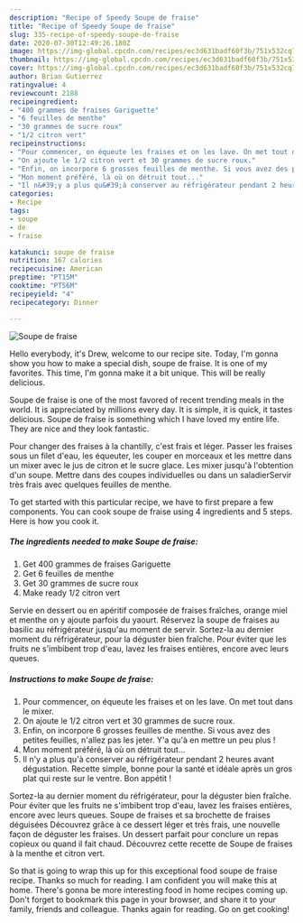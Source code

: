```yaml
---
description: "Recipe of Speedy Soupe de fraise"
title: "Recipe of Speedy Soupe de fraise"
slug: 335-recipe-of-speedy-soupe-de-fraise
date: 2020-07-30T12:49:26.180Z
image: https://img-global.cpcdn.com/recipes/ec3d631badf60f3b/751x532cq70/soupe-de-fraise-photo-principale-de-la-recette.jpg
thumbnail: https://img-global.cpcdn.com/recipes/ec3d631badf60f3b/751x532cq70/soupe-de-fraise-photo-principale-de-la-recette.jpg
cover: https://img-global.cpcdn.com/recipes/ec3d631badf60f3b/751x532cq70/soupe-de-fraise-photo-principale-de-la-recette.jpg
author: Brian Gutierrez
ratingvalue: 4
reviewcount: 2188
recipeingredient:
- "400 grammes de fraises Gariguette"
- "6 feuilles de menthe"
- "30 grammes de sucre roux"
- "1/2 citron vert"
recipeinstructions:
- "Pour commencer, on équeute les fraises et on les lave. On met tout dans le mixer."
- "On ajoute le 1/2 citron vert et 30 grammes de sucre roux."
- "Enfin, on incorpore 6 grosses feuilles de menthe. Si vous avez des petites feuilles, n&#39;allez pas les jeter. Y&#39;a qu&#39;à en mettre un peu plus !"
- "Mon moment préféré, là où on détruit tout..."
- "Il n&#39;y a plus qu&#39;à conserver au réfrigérateur pendant 2 heures avant dégustation. Recette simple, bonne pour la santé et idéale après un gros plat qui reste sur le ventre. Bon appétit !"
categories:
- Recipe
tags:
- soupe
- de
- fraise

katakunci: soupe de fraise 
nutrition: 167 calories
recipecuisine: American
preptime: "PT15M"
cooktime: "PT56M"
recipeyield: "4"
recipecategory: Dinner

---
```



![Soupe de fraise](https://img-global.cpcdn.com/recipes/ec3d631badf60f3b/751x532cq70/soupe-de-fraise-photo-principale-de-la-recette.jpg)

Hello everybody, it's Drew, welcome to our recipe site. Today, I'm gonna show you how to make a special dish, soupe de fraise. It is one of my favorites. This time, I'm gonna make it a bit unique. This will be really delicious.

Soupe de fraise is one of the most favored of recent trending meals in the world. It is appreciated by millions every day. It is simple, it is quick, it tastes delicious. Soupe de fraise is something which I have loved my entire life. They are nice and they look fantastic.

Pour changer des fraises à la chantilly, c&#39;est frais et léger. Passer les fraises sous un filet d&#39;eau, les équeuter, les couper en morceaux et les mettre dans un mixer avec le jus de citron et le sucre glace. Les mixer jusqu&#39;à l&#39;obtention d&#39;un soupe. Mettre dans des coupes individuelles ou dans un saladierServir très frais avec quelques feuilles de menthe.


To get started with this particular recipe, we have to first prepare a few components. You can cook soupe de fraise using 4 ingredients and 5 steps. Here is how you cook it.

<!--inarticleads1-->

##### The ingredients needed to make Soupe de fraise:

1. Get 400 grammes de fraises Gariguette
1. Get 6 feuilles de menthe
1. Get 30 grammes de sucre roux
1. Make ready 1/2 citron vert


Servie en dessert ou en apéritif composée de fraises fraîches, orange miel et menthe on y ajoute parfois du yaourt. Réservez la soupe de fraises au basilic au réfrigérateur jusqu&#39;au moment de servir. Sortez-la au dernier moment du réfrigérateur, pour la déguster bien fraîche. Pour éviter que les fruits ne s&#39;imbibent trop d&#39;eau, lavez les fraises entières, encore avec leurs queues. 

<!--inarticleads2-->

##### Instructions to make Soupe de fraise:

1. Pour commencer, on équeute les fraises et on les lave. On met tout dans le mixer.
1. On ajoute le 1/2 citron vert et 30 grammes de sucre roux.
1. Enfin, on incorpore 6 grosses feuilles de menthe. Si vous avez des petites feuilles, n&#39;allez pas les jeter. Y&#39;a qu&#39;à en mettre un peu plus !
1. Mon moment préféré, là où on détruit tout...
1. Il n&#39;y a plus qu&#39;à conserver au réfrigérateur pendant 2 heures avant dégustation. Recette simple, bonne pour la santé et idéale après un gros plat qui reste sur le ventre. Bon appétit !


Sortez-la au dernier moment du réfrigérateur, pour la déguster bien fraîche. Pour éviter que les fruits ne s&#39;imbibent trop d&#39;eau, lavez les fraises entières, encore avec leurs queues. Soupe de fraises et sa brochette de fraises déguisées Découvrez grâce à ce dessert léger et très frais, une nouvelle façon de déguster les fraises. Un dessert parfait pour conclure un repas copieux ou quand il fait chaud. Découvrez cette recette de Soupe de fraises à la menthe et citron vert. 

So that is going to wrap this up for this exceptional food soupe de fraise recipe. Thanks so much for reading. I am confident you will make this at home. There's gonna be more interesting food in home recipes coming up. Don't forget to bookmark this page in your browser, and share it to your family, friends and colleague. Thanks again for reading. Go on get cooking!
